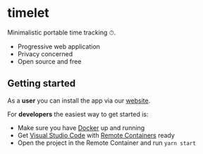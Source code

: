 # timelet
Minimalistic portable time tracking ⏱.

 - Progressive web application
 - Privacy concerned
 - Open source and free

## Getting started

As a **user** you can install the app via our [website](https://timelet.org).

For **developers** the easiest way to get started is:
 - Make sure you have [Docker](https://docs.docker.com/get-docker/) up and running
 - Get [Visual Studio Code](https://code.visualstudio.com/) with [Remote Containers](https://code.visualstudio.com/docs/remote/containers) ready
 - Open the project in the Remote Container and run `yarn start`